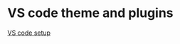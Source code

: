 # VS code theme and plugins 


[VS code setup](https://github.com/codiku/ressources/blob/master/RN_EN_vscode_extensions.pdf)
